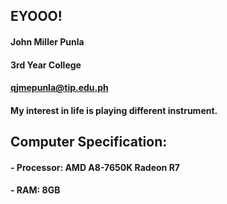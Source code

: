 ## EYOOO!
#### John Miller Punla
#### 3rd Year College
#### qjmepunla@tip.edu.ph
#### My interest in life is playing different instrument.
## Computer Specification:
#### - Processor: AMD A8-7650K Radeon R7
#### - RAM: 8GB

 
<!---
millerpunla/millerpunla is a ✨ special ✨ repository because its `README.md` (this file) appears on your GitHub profile.
You can click the Preview link to take a look at your changes.
--->
